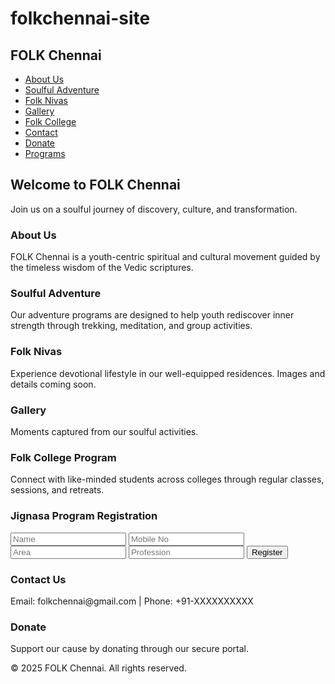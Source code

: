 # folkchennai-site

<html lang="en">
<head>
  <meta charset="UTF-8" />
  <meta name="viewport" content="width=device-width, initial-scale=1.0" />
  <title>FOLK Chennai</title>
  <script src="https://cdn.tailwindcss.com"></script>
</head>
<body class="bg-gray-50 text-gray-800">
  <!-- Navbar -->
  <nav class="bg-white shadow p-4 flex justify-between items-center">
    <h1 class="text-xl font-bold text-blue-600">FOLK Chennai</h1>
    <ul class="flex space-x-4">
      <li><a href="#about" class="hover:text-blue-500">About Us</a></li>
      <li><a href="#adventure" class="hover:text-blue-500">Soulful Adventure</a></li>
      <li><a href="#nivas" class="hover:text-blue-500">Folk Nivas</a></li>
      <li><a href="#gallery" class="hover:text-blue-500">Gallery</a></li>
      <li><a href="#college" class="hover:text-blue-500">Folk College</a></li>
      <li><a href="#contact" class="hover:text-blue-500">Contact</a></li>
      <li><a href="#donate" class="hover:text-blue-500">Donate</a></li>
      <li><a href="#programs" class="hover:text-blue-500">Programs</a></li>
    </ul>
  </nav>

  <!-- Hero Section -->
  <section class="bg-blue-100 text-center py-16">
    <h2 class="text-3xl font-bold mb-4">Welcome to FOLK Chennai</h2>
    <p class="max-w-2xl mx-auto">Join us on a soulful journey of discovery, culture, and transformation.</p>
  </section>

  <!-- About Section -->
  <section id="about" class="p-8">
    <h3 class="text-2xl font-semibold mb-4">About Us</h3>
    <p>FOLK Chennai is a youth-centric spiritual and cultural movement guided by the timeless wisdom of the Vedic scriptures.</p>
  </section>

  <!-- Soulful Adventure -->
  <section id="adventure" class="p-8 bg-white">
    <h3 class="text-2xl font-semibold mb-4">Soulful Adventure</h3>
    <p>Our adventure programs are designed to help youth rediscover inner strength through trekking, meditation, and group activities.</p>
  </section>

  <!-- Folk Nivas -->
  <section id="nivas" class="p-8">
    <h3 class="text-2xl font-semibold mb-4">Folk Nivas</h3>
    <p>Experience devotional lifestyle in our well-equipped residences. Images and details coming soon.</p>
  </section>

  <!-- Gallery -->
  <section id="gallery" class="p-8 bg-white">
    <h3 class="text-2xl font-semibold mb-4">Gallery</h3>
    <p>Moments captured from our soulful activities.</p>
  </section>

  <!-- Folk College Program -->
  <section id="college" class="p-8">
    <h3 class="text-2xl font-semibold mb-4">Folk College Program</h3>
    <p>Connect with like-minded students across colleges through regular classes, sessions, and retreats.</p>
  </section>

  <!-- Registration Form -->
  <section id="programs" class="p-8 bg-gray-100">
    <h3 class="text-2xl font-semibold mb-4">Jignasa Program Registration</h3>
    <form class="space-y-4 max-w-md mx-auto">
      <input type="text" placeholder="Name" class="w-full p-2 border rounded" required />
      <input type="tel" placeholder="Mobile No" class="w-full p-2 border rounded" required />
      <input type="text" placeholder="Area" class="w-full p-2 border rounded" required />
      <input type="text" placeholder="Profession" class="w-full p-2 border rounded" required />
      <button class="bg-blue-600 text-white px-4 py-2 rounded hover:bg-blue-700">Register</button>
    </form>
  </section>

  <!-- Contact -->
  <section id="contact" class="p-8">
    <h3 class="text-2xl font-semibold mb-4">Contact Us</h3>
    <p>Email: folkchennai@gmail.com | Phone: +91-XXXXXXXXXX</p>
  </section>

  <!-- Donate -->
  <section id="donate" class="p-8 bg-white">
    <h3 class="text-2xl font-semibold mb-4">Donate</h3>
    <p>Support our cause by donating through our secure portal.</p>
  </section>

  <!-- Footer -->
  <footer class="text-center bg-gray-200 p-4 mt-8">
    <p>&copy; 2025 FOLK Chennai. All rights reserved.</p>
  </footer>
</body>
</html>
